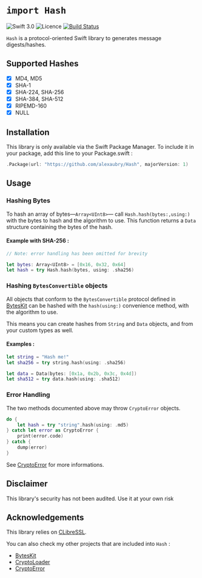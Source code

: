 # `import Hash`

![Swift 3.0](https://img.shields.io/badge/Swift-3.0-ee4f37.svg)
![Licence](https://img.shields.io/badge/Licence-MIT-000000.svg)
[![Build Status](https://travis-ci.org/alexaubry/Hash.svg?branch=master)](https://travis-ci.org/alexaubry/Hash)

`Hash` is a protocol-oriented Swift library to generates message digests/hashes.

## Supported Hashes

- [x] MD4, MD5
- [x] SHA-1
- [x] SHA-224, SHA-256
- [x] SHA-384, SHA-512
- [x] RIPEMD-160
- [x] NULL

## Installation

This library is only available via the Swift Package Manager. To include it in your package, add this line to your Package.swift :

~~~swift
.Package(url: "https://github.com/alexaubry/Hash", majorVersion: 1)
~~~

## Usage

### Hashing Bytes

To hash an array of bytes—`Array<UInt8>`— call `Hash.hash(bytes:,using:)` with the bytes to hash and the algorithm to use. This function returns a `Data` structure containing the bytes of the hash.

#### Example with SHA-256 :

~~~swift
// Note: error handling has been omitted for brevity

let bytes: Array<UInt8> = [0x16, 0x32, 0x64]
let hash = try Hash.hash(bytes, using: .sha256)
~~~

### Hashing `BytesConvertible` objects

All objects that conform to the `BytesConvertible` protocol defined in [BytesKit](https://github.com/alexaubry/BytesKit) can be hashed with the `hash(using:)` convenience method, with the algorithm to use.

This means you can create hashes from `String` and `Data` objects, and from your custom types as well.

#### Examples :

~~~swift
let string = "Hash me!"
let sha256 = try string.hash(using: .sha256)

let data = Data(bytes: [0x1a, 0x2b, 0x3c, 0x4d])
let sha512 = try data.hash(using: .sha512)
~~~

### Error Handling

The two methods documented above may throw `CryptoError` objects.

~~~swift
do {
    let hash = try "string".hash(using: .md5)
} catch let error as CryptoError {
    print(error.code)
} catch {
    dump(error)
}
~~~

See [CryptoError](https://github.com/alexaubry/CryptoError) for more informations.

## Disclaimer

This library's security has not been audited. Use it at your own risk 

## Acknowledgements

This library relies on [CLibreSSL](https://github.com/vapor/ClibreSSL).

You can also check my other projects that are included into `Hash` :

- [BytesKit](https://github.com/alexaubry/BytesKit)
- [CryptoLoader](https://github.com/alexaubry/CryptoLoader)
- [CryptoError](https://github.com/alexaubry/CryptoError)
